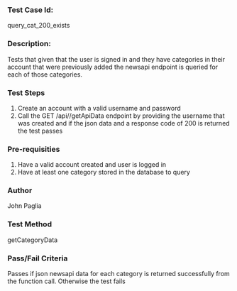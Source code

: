 ### Test Case Id: 
query_cat_200_exists

### Description:
Tests that given that the user is signed in and they have categories 
in their account that were previously added the newsapi endpoint
is queried for each of those categories. 

### Test Steps
1. Create an account with a valid username and password
2. Call the GET /api/<user>/getApiData endpoint by providing the username that was created and if the json data and a response code of 200 is returned the test passes

### Pre-requisities
1. Have a valid account created and user is logged in
2. Have at least one category stored in the database to query

### Author
John Paglia

### Test Method
getCategoryData

### Pass/Fail Criteria
Passes if json newsapi data for each category is returned successfully from the function call. Otherwise the test fails
